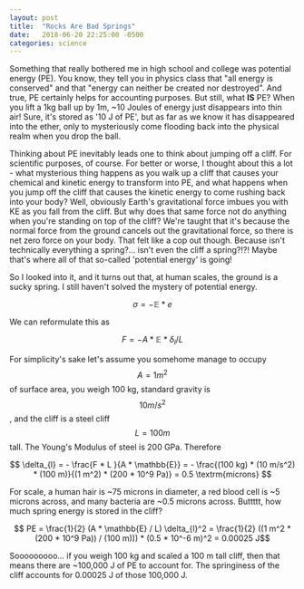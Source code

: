 ```yaml
---
layout: post
title:  "Rocks Are Bad Springs"
date:   2018-06-20 22:25:00 -0500
categories: science
---
```


Something that really bothered me in high school and college was potential energy (PE). You know, they tell you in physics class that "all energy is conserved" and that "energy can neither be created nor destroyed". And true, PE certainly helps for accounting purposes. But still, what **IS** PE? When you lift a 1kg ball up by 1m, ~10 Joules of energy just disappears into thin air! Sure, it's stored as '10 J of PE', but as far as we know it has disappeared into the ether, only to mysteriously come flooding back into the physical realm when you drop the ball.

Thinking about PE inevitably leads one to think about jumping off a cliff. For scientific purposes, of course. For better or worse, I thought about this a lot - what mysterious thing happens as you walk up a cliff that causes your chemical and kinetic energy to transform into PE, and what happens when you jump off the cliff that causes the kinetic energy to come rushing back into your body? Well, obviously Earth's gravitational force imbues you with KE as you fall from the cliff. But why does that same force not do anything when you're standing on top of the cliff? We're taught that it's because the normal force from the ground cancels out the gravitational force, so there is net zero force on your body. That felt like a cop out though. Because isn't technically everything a spring?... isn't even the cliff a spring?!?! Maybe that's where all of that so-called 'potential energy' is going!

So I looked into it, and it turns out that, at human scales, the ground is a sucky spring. I still haven't solved the mystery of potential energy.

$$ \sigma = - \mathbb{E} * e $$

We can reformulate this as

$$ F = - A * \mathbb{E} * \delta_{l}/L $$

For simplicity's sake let's assume you somehome manage to occupy $$A = 1 m^2$$ of surface area, you weigh 100 kg, standard gravity is $$10 m/s^2$$, and the cliff is a steel cliff $$ L = 100 m $$ tall. The Young's Modulus of steel is 200 GPa. Therefore

$$ \delta_{l} = - \frac{F * L }{A * \mathbb{E}} = - \frac{(100 kg) * (10 m/s^2) * (100 m)}{(1 m^2) * (200 * 10^9 Pa)} = 0.5 \textrm{microns} $$

For scale, a human hair is ~75 microns in diameter, a red blood cell is ~5 microns across, and many bacteria are ~0.5 microns across. Buttttt, how much spring energy is stored in the cliff?

$$ PE = \frac{1}{2} (A * \mathbb{E} / L) \delta_{l}^2 = \frac{1}{2} ((1 m^2 * (200 * 10^9 Pa)) / (100 m))) * (0.5 * 10^-6 m)^2 = 0.00025 J$$

Sooooooooo... if you weigh 100 kg and scaled a 100 m tall cliff, then that means there are ~100,000 J of PE to account for. The springiness of the cliff accounts for 0.00025 J of those 100,000 J.